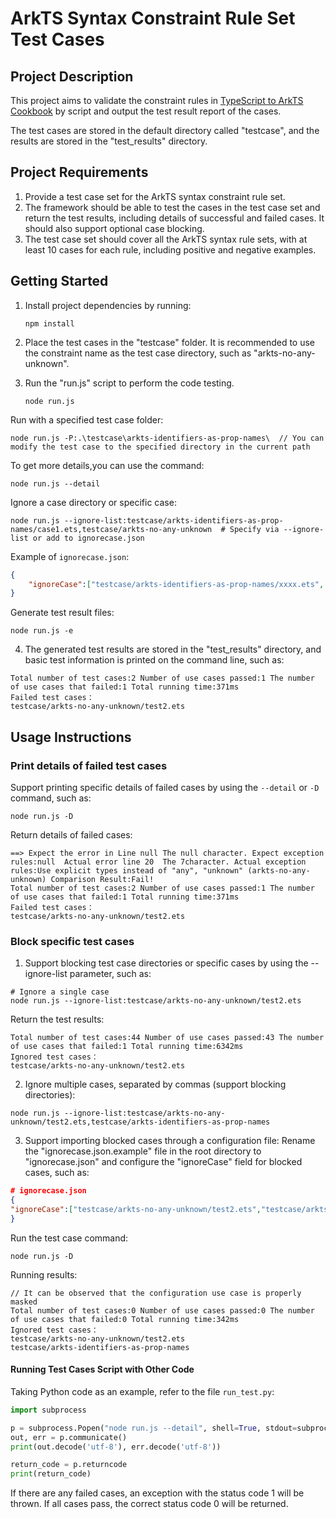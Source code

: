 # ArkTS Syntax Constraint Rule Set Test Cases
## Project Description
This project aims to validate the constraint rules in [TypeScript to ArkTS Cookbook](https://gitee.com/openharmony/docs/blob/master/en/application-dev/quick-start/typescript-to-arkts-migration-guide.md) by script and output the test result report of the cases.

The test cases are stored in the default directory called "testcase", and the results are stored in the "test_results" directory.

## Project Requirements
1. Provide a test case set for the ArkTS syntax constraint rule set. 
2. The framework should be able to test the cases in the test case set and return the test results, including details of successful and failed cases. It should also support optional case blocking. 
3. The test case set should cover all the ArkTS syntax rule sets, with at least 10 cases for each rule, including positive and negative examples.

## Getting Started

1. Install project dependencies by running:
    ```shell
    npm install
    ``` 
2. Place the test cases in the "testcase" folder. It is recommended to use the constraint name as the test case directory, such as "arkts-no-any-unknown".
3. Run the "run.js" script to perform the code testing.

    ```nodejs
    node run.js
    ```
Run with a specified test case folder:

```shell
node run.js -P:.\testcase\arkts-identifiers-as-prop-names\  // You can modify the test case to the specified directory in the current path
```
To get more details,you can use the command:
```shell
node run.js --detail
```
Ignore a case directory or specific case:

```shell
node run.js --ignore-list:testcase/arkts-identifiers-as-prop-names/case1.ets,testcase/arkts-no-any-unknown  # Specify via --ignore-list or add to ignorecase.json 
```
Example of `ignorecase.json`:
```json
{
    "ignoreCase":["testcase/arkts-identifiers-as-prop-names/xxxx.ets", "testcase/arkts-no-any-unknown"]
}
```
Generate test result files:

```shell
node run.js -e
```
4. The generated test results are stored in the "test_results" directory, and basic test information is printed on the command line, such as:

```plain
Total number of test cases:2 Number of use cases passed:1 The number of use cases that failed:1 Total running time:371ms
Failed test cases：
testcase/arkts-no-any-unknown/test2.ets
```
## Usage Instructions

### Print details of failed test cases
Support printing specific details of failed cases by using the `--detail` or `-D` command, such as:

```shell
node run.js -D
```
Return details of failed cases:

```plain
==> Expect the error in Line null The null character. Expect exception rules:null  Actual error line 20  The 7character. Actual exception rules:Use explicit types instead of "any", "unknown" (arkts-no-any-unknown) Comparison Result:Fail!
Total number of test cases:2 Number of use cases passed:1 The number of use cases that failed:1 Total running time:371ms
Failed test cases：
testcase/arkts-no-any-unknown/test2.ets
```


### Block specific test cases
1. Support blocking test case directories or specific cases by using the --ignore-list parameter, such as:
```shell
# Ignore a single case
node run.js --ignore-list:testcase/arkts-no-any-unknown/test2.ets 
```

Return the test results:

```
Total number of test cases:44 Number of use cases passed:43 The number of use cases that failed:1 Total running time:6342ms
Ignored test cases：
testcase/arkts-no-any-unknown/test2.ets
```
2. Ignore multiple cases, separated by commas (support blocking directories):
```shell
node run.js --ignore-list:testcase/arkts-no-any-unknown/test2.ets,testcase/arkts-identifiers-as-prop-names
```
3. Support importing blocked cases through a configuration file:
Rename the "ignorecase.json.example" file in the root directory to "ignorecase.json" and configure the "ignoreCase" field for blocked cases, such as:

```json
# ignorecase.json
{
"ignoreCase":["testcase/arkts-no-any-unknown/test2.ets","testcase/arkts-identifiers-as-prop-names"]
}
```
Run the test case command:

```shell
node run.js -D
```
Running results:

```plain
// It can be observed that the configuration use case is properly masked
Total number of test cases:0 Number of use cases passed:0 The number of use cases that failed:0 Total running time:342ms
Ignored test cases：
testcase/arkts-no-any-unknown/test2.ets
testcase/arkts-identifiers-as-prop-names
```
#### Running Test Cases Script with Other Code
Taking Python code as an example, refer to the file `run_test.py`:

```python
import subprocess

p = subprocess.Popen("node run.js --detail", shell=True, stdout=subprocess.PIPE, stderr=subprocess.PIPE)
out, err = p.communicate()
print(out.decode('utf-8'), err.decode('utf-8'))

return_code = p.returncode
print(return_code)
```
If there are any failed cases, an exception with the status code 1 will be thrown. If all cases pass, the correct status code 0 will be returned.
